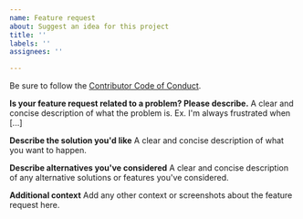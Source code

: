 ```yaml
---
name: Feature request
about: Suggest an idea for this project
title: ''
labels: ''
assignees: ''

---
```


Be sure to follow the [Contributor Code of Conduct](https://github.com/artberri/diod/blob/main/CODE_OF_CONDUCT.md).

**Is your feature request related to a problem? Please describe.**
A clear and concise description of what the problem is. Ex. I'm always frustrated when [...]

**Describe the solution you'd like**
A clear and concise description of what you want to happen.

**Describe alternatives you've considered**
A clear and concise description of any alternative solutions or features you've considered.

**Additional context**
Add any other context or screenshots about the feature request here.
